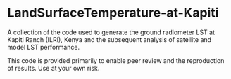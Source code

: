 # LandSurfaceTemperature-at-Kapiti
A collection of the code used to generate the ground radiometer LST at Kapiti Ranch (ILRI), Kenya and the subsequent analysis of satellite and model LST performance.

This code is provided primarily to enable peer review and the reproduction of results. Use at your own risk.

